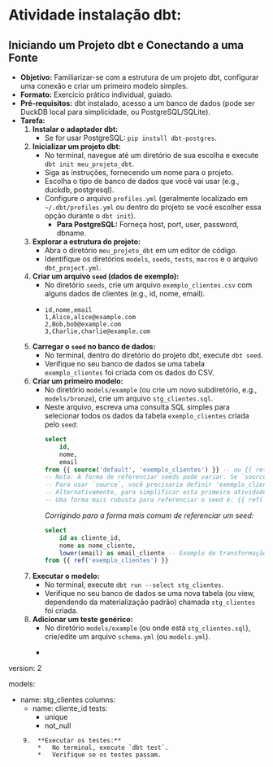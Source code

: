 # Atividade instalação dbt: 
## Iniciando um Projeto dbt e Conectando a uma Fonte

*   **Objetivo:** Familiarizar-se com a estrutura de um projeto dbt, configurar uma conexão e criar um primeiro modelo simples.
*   **Formato:** Exercício prático individual, guiado.
*   **Pré-requisitos:** dbt instalado, acesso a um banco de dados (pode ser DuckDB local para simplicidade, ou PostgreSQL/SQLite).
*   **Tarefa:**
    1.  **Instalar o adaptador dbt:**
        *   Se for usar PostgreSQL: `pip install dbt-postgres`.
    2.  **Inicializar um projeto dbt:**
        *   No terminal, navegue até um diretório de sua escolha e execute `dbt init meu_projeto_dbt`.
        *   Siga as instruções, fornecendo um nome para o projeto.
        *   Escolha o tipo de banco de dados que você vai usar (e.g., duckdb, postgresql).
        *   Configure o arquivo `profiles.yml` (geralmente localizado em `~/.dbt/profiles.yml` ou dentro do projeto se você escolher essa opção durante o `dbt init`).
            *   **Para PostgreSQL:** Forneça host, port, user, password, dbname.
    3.  **Explorar a estrutura do projeto:**
        *   Abra o diretório `meu_projeto_dbt` em um editor de código.
        *   Identifique os diretórios `models`, `seeds`, `tests`, `macros` e o arquivo `dbt_project.yml`.
    4.  **Criar um arquivo `seed` (dados de exemplo):**
        *   No diretório `seeds`, crie um arquivo `exemplo_clientes.csv` com alguns dados de clientes (e.g., id, nome, email).
        *   ```csv
            id,nome,email
            1,Alice,alice@example.com
            2,Bob,bob@example.com
            3,Charlie,charlie@example.com
            ```
    5.  **Carregar o `seed` no banco de dados:**
        *   No terminal, dentro do diretório do projeto dbt, execute `dbt seed`.
        *   Verifique no seu banco de dados se uma tabela `exemplo_clientes` foi criada com os dados do CSV.
    6.  **Criar um primeiro modelo:**
        *   No diretório `models/example` (ou crie um novo subdiretório, e.g., `models/bronze`), crie um arquivo `stg_clientes.sql`.
        *   Neste arquivo, escreva uma consulta SQL simples para selecionar todos os dados da tabela `exemplo_clientes` criada pelo `seed`:
            ```sql
            select
                id,
                nome,
                email
            from {{ source('default', 'exemplo_clientes') }} -- ou {{ ref('exemplo_clientes') }} se o dbt tratar seeds como refs automaticamente
            -- Nota: A forma de referenciar seeds pode variar. Se `source` não funcionar, tente `ref`.
            -- Para usar `source`, você precisaria definir 'exemplo_clientes' em um arquivo .yml na pasta models.
            -- Alternativamente, para simplificar esta primeira atividade, pode-se usar diretamente o nome da tabela gerada pelo seed se o dbt a criar no schema padrão.
            -- Uma forma mais robusta para referenciar o seed é: {{ ref('exemplo_clientes') }}
            ```
            *Corrigindo para a forma mais comum de referenciar um seed:* 
            ```sql
            select
                id as cliente_id,
                nome as nome_cliente,
                lower(email) as email_cliente -- Exemplo de transformação simples
            from {{ ref('exemplo_clientes') }}
            ```
    7.  **Executar o modelo:**
        *   No terminal, execute `dbt run --select stg_clientes`.
        *   Verifique no seu banco de dados se uma nova tabela (ou view, dependendo da materialização padrão) chamada `stg_clientes` foi criada.
    8.  **Adicionar um teste genérico:**
        *   No diretório `models/example` (ou onde está `stg_clientes.sql`), crie/edite um arquivo `schema.yml` (ou `models.yml`).
        *   ```yaml
version: 2

models:
  - name: stg_clientes
    columns:
      - name: cliente_id
        tests:
          - unique
          - not_null
```
    9.  **Executar os testes:**
        *   No terminal, execute `dbt test`.
        *   Verifique se os testes passam.


